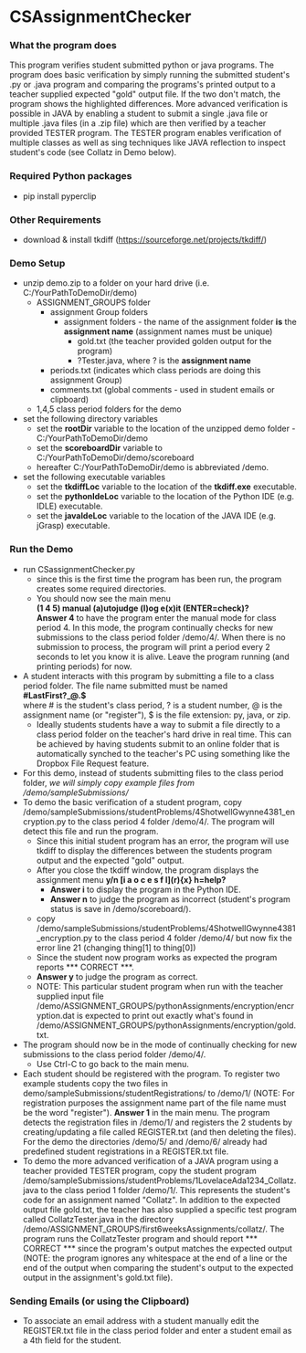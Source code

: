 # CSAssignmentChecker

### What the program does

This program verifies student submitted python or java programs. The program does basic verification by simply running the submitted student's .py or .java program and comparing the programs's printed output to a teacher supplied expected "gold" output file. If the two don't match, the program shows the highlighted differences. More advanced verification is possible in JAVA by enabling a student to submit a single  .java file or multiple .java files (in a .zip file) which are then verified by a teacher provided TESTER program. The TESTER program enables verification of multiple classes as well as sing techniques like JAVA reflection to inspect student's code (see Collatz in Demo below).

### Required Python packages
  * pip install pyperclip
  
### Other Requirements
  * download & install tkdiff (https://sourceforge.net/projects/tkdiff/)

### Demo Setup
* unzip demo.zip to a folder on your hard drive (i.e. C:/YourPathToDemoDir/demo)
  * ASSIGNMENT_GROUPS folder
    * assignment Group folders
        * assignment folders  - the name of the assignment folder **is** the **assignment name** (assignment names must be unique)
           * gold.txt  (the teacher provided golden output for the program)
           * ?Tester.java, where ? is the **assignment name** 
    * periods.txt (indicates which class periods are doing this assignment Group)
    * comments.txt  (global comments - used in student emails or clipboard)
  * 1,4,5 class period folders for the demo
* set the following directory variables
  * set the **rootDir** variable to the location of the unzipped demo folder - C:/YourPathToDemoDir/demo 
  * set the **scoreboardDir** variable to C:/YourPathToDemoDir/demo/scoreboard
  * hereafter C:/YourPathToDemoDir/demo is abbreviated /demo.
* set the following executable variables
  * set the **tkdiffLoc** variable to the location of the **tkdiff.exe** executable.
  * set the **pythonIdeLoc** variable to the location of the Python IDE (e.g. IDLE) executable.
  * set the **javaIdeLoc** variable to the location of the JAVA IDE (e.g. jGrasp) executable.
### Run the Demo
* run CSassignmentChecker.py
  * since this is the first time the program has been run, the program creates some required directories.
  * You should now see the main menu\
    **(1 4 5) manual (a)utojudge (l)og e(x)it (ENTER=check)?**\
  **Answer 4** to have the program enter the manual mode for class period 4. In this mode, the program continually checks for new submissions to the class period folder /demo/4/. 
  When there is no submission to process, the program will print a period every 2 seconds to let you know it is alive. Leave the program running (and printing periods) for now.
* A student interacts with this program by submitting a file to a class period folder.
  The file name submitted must be named\
    **#LastFirst?_@.$**\
  where # is the student's class period, ? is a student number, @ is the assignment name (or "register"), $ is the file extension: py, java, or zip.
  * Ideally students students have a way to submit a file directly to a class period folder on the teacher's hard drive in real time.
  This can be achieved by having students submit to an online folder that is automatically synched to the teacher's PC using 
  something like the Dropbox File Request feature.
* For this demo, instead of students submitting files to the class period folder, *we will simply copy example files from /demo/sampleSubmissions/*
* To demo the basic verification of a student program, copy /demo/sampleSubmissions/studentProblems/4ShotwellGwynne4381_encryption.py to the class period 4 folder /demo/4/. The program will detect this file and run the program. 
   * Since this initial student program has an error, the program will use tkdiff to display the differences between the students program output and the expected "gold" output.
   * After you close the tkdiff window, the program displays the assignment menu **y/n \[i a o c e s f l](r){x} h=help?**
     * **Answer i** to display the program in the Python IDE.
     * **Answer n** to judge the program as incorrect (student's program status is save in /demo/scoreboard/).
   * copy /demo/sampleSubmissions/studentProblems/4ShotwellGwynne4381_encryption.py to the class period 4 folder /demo/4/ but now fix the error line 21 (changing thing[1] to thing[0])
    * Since the student now program works as expected the program reports *** CORRECT ***. 
     * **Answer y** to judge the program as correct.
   * NOTE: This particular student program when run with the teacher supplied input file /demo/ASSIGNMENT_GROUPS/pythonAssignments/encryption/encryption.dat is expected to print out exactly what's found in /demo/ASSIGNMENT_GROUPS/pythonAssignments/encryption/gold.txt. 
* The program should now be in the mode of continually checking for new submissions to the class period folder /demo/4/. 
  * Use Ctrl-C to go back to the main menu.
* Each student should be registered with the program. To register two example students copy the two files in demo/sampleSubmissions/studentRegistrations/ to /demo/1/ 
  (NOTE: For registration purposes the assignment name part of the file name must be the word "register").
  **Answer 1** in the main menu.  The program detects the registration files in /demo/1/ and registers the 2 students by creating/updating a file called REGISTER.txt (and then deleting the files).
  For the demo the directories /demo/5/ and /demo/6/ already had predefined student registrations in a REGISTER.txt file.
* To demo the more advanced verification of a JAVA program using a teacher provided TESTER program, copy the student program /demo/sampleSubmissions/studentProblems/1LovelaceAda1234_Collatz.java to the class period 1 folder /demo/1/.
  This represents the student's code for an assignment named "Collatz". In addition to the expected output file gold.txt, the teacher has also supplied a specific test program called CollatzTester.java in the directory /demo/ASSIGNMENT_GROUPS/first6weeksAssignments/collatz/. The program runs the CollatzTester program and should report *** CORRECT *** since the program's output matches the expected output (NOTE: the program ignores any whitespace at the end of a line or the end of the output when comparing the student's output to the expected output in the assignment's gold.txt file).
 
### Sending Emails (or using the Clipboard)  
* To associate an email address with a student manually edit the REGISTER.txt file in the class period folder and enter a student email as a 4th field for the student.
